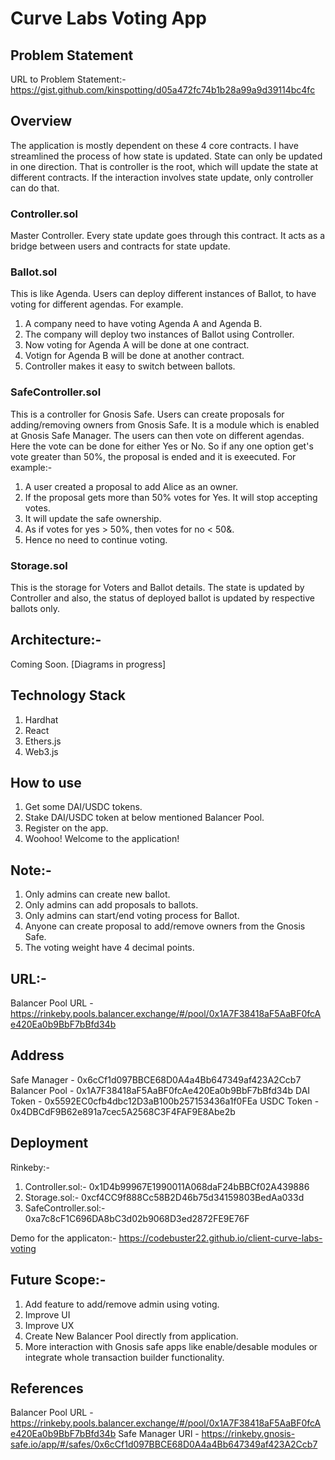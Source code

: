 # Curve Labs Voting App

 ## Problem Statement
 URL to Problem Statement:- https://gist.github.com/kinspotting/d05a472fc74b1b28a99a9d39114bc4fc

## Overview

The application is mostly dependent on these 4 core contracts. I have streamlined the process of how state is updated.
State can only be updated in one direction. That is controller is the root, which will update the state at different contracts.
If the interaction involves state update, only controller can do that.

### Controller.sol

Master Controller. Every state update goes through this contract. It acts as a bridge between users and contracts for state update.

### Ballot.sol

This is like Agenda. Users can deploy different instances of Ballot, to have voting for different agendas.
For example. 
1) A company need to have voting Agenda A and Agenda B. 
2) The company will deploy two instances of Ballot using Controller. 
3) Now voting for Agenda A will be done at one contract.
4) Votign for Agenda B will be done at another contract.
5) Controller makes it easy to switch between ballots.

### SafeController.sol

This is a controller for Gnosis Safe. Users can create proposals for adding/removing owners from Gnosis Safe. It is a module which is enabled at Gnosis Safe Manager. The users can then vote on different agendas. Here the vote can be done for either Yes or No. So if any one option get's vote greater than 50%, the proposal is ended and it is exeecuted. 
For example:-
1) A user created a proposal to add Alice as an owner.
2) If the proposal gets more than 50% votes for Yes. It will stop accepting votes.
3) It will update the safe ownership.
4) As if votes for yes  > 50%, then votes for no < 50&.
5) Hence no need to continue voting.

### Storage.sol

This is the storage for Voters and Ballot details. The state is updated by Controller and also, the status of deployed ballot is updated by respective ballots only.

## Architecture:-
Coming Soon. [Diagrams in progress]

 ## Technology Stack
 1) Hardhat
 2) React
 3) Ethers.js
 4) Web3.js

 ## How to use
 1) Get some DAI/USDC tokens.
 2) Stake DAI/USDC token at below mentioned Balancer Pool.
 3) Register on the app.
 4) Woohoo! Welcome to the application!

 ## Note:-
 1) Only admins can create new ballot.
 2) Only admins can add proposals to ballots.
 3) Only admins can start/end voting process for Ballot.
 4) Anyone can create proposal to add/remove owners from the Gnosis Safe.
 5) The voting weight have 4 decimal points.

 ## URL:-
Balancer Pool URL - https://rinkeby.pools.balancer.exchange/#/pool/0x1A7F38418aF5AaBF0fcAe420Ea0b9BbF7bBfd34b

## Address
 Safe Manager - 0x6cCf1d097BBCE68D0A4a4Bb647349af423A2Ccb7
 Balancer Pool - 0x1A7F38418aF5AaBF0fcAe420Ea0b9BbF7bBfd34b
 DAI Token - 0x5592EC0cfb4dbc12D3aB100b257153436a1f0FEa
 USDC Token - 0x4DBCdF9B62e891a7cec5A2568C3F4FAF9E8Abe2b

 ## Deployment
Rinkeby:-
1) Controller.sol:- 0x1D4b99967E1990011A068daF24bBBCf02A439886
2) Storage.sol:- 0xcf4CC9f888Cc58B2D46b75d34159803BedAa033d
3) SafeController.sol:- 0xa7c8cF1C696DA8bC3d02b9068D3ed2872FE9E76F

Demo for the applicaton:- https://codebuster22.github.io/client-curve-labs-voting

## Future Scope:-
1) Add feature to add/remove admin using voting.
2) Improve UI
3) Improve UX
4) Create New Balancer Pool directly from application.
5) More interaction with Gnosis safe apps like enable/desable modules or integrate whole transaction builder functionality.

## References
Balancer Pool URL - https://rinkeby.pools.balancer.exchange/#/pool/0x1A7F38418aF5AaBF0fcAe420Ea0b9BbF7bBfd34b
Safe Manager URl - https://rinkeby.gnosis-safe.io/app/#/safes/0x6cCf1d097BBCE68D0A4a4Bb647349af423A2Ccb7